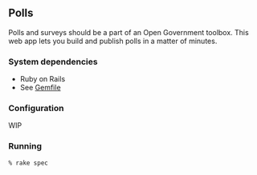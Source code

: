 ## Polls

Polls and surveys should be a part of an Open Government toolbox. This web app lets you build and publish polls in a matter of minutes.

### System dependencies

- Ruby on Rails
- See [Gemfile](https://github.com/mxabierto/polls/blob/master/Gemfile)

### Configuration

WIP

### Running

```
% rake spec
```
